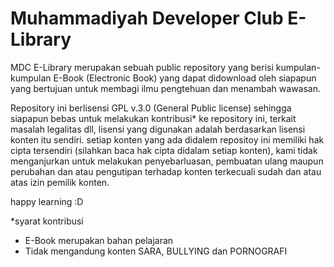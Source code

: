 # Muhammadiyah Developer Club E-Library
MDC E-Library merupakan sebuah public repository yang berisi kumpulan-kumpulan E-Book (Electronic Book) yang dapat didownload oleh siapapun yang bertujuan untuk membagi ilmu pengtehuan dan menambah wawasan.

Repository ini berlisensi GPL v.3.0 (General Public license) sehingga siapapun bebas untuk melakukan kontribusi* ke repository ini, terkait masalah legalitas dll, lisensi yang digunakan adalah berdasarkan lisensi konten itu sendiri. setiap konten yang ada didalem repositoy ini memiliki hak cipta tersendiri (silahkan baca hak cipta didalam setiap konten), kami tidak menganjurkan untuk melakukan penyebarluasan, pembuatan ulang maupun perubahan dan atau pengutipan terhadap konten terkecuali sudah dan atau atas izin pemilik konten.

happy learning :D

*syarat kontribusi
- E-Book merupakan bahan pelajaran
- Tidak mengandung konten SARA, BULLYING dan PORNOGRAFI
